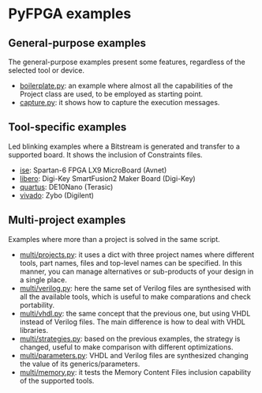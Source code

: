 # PyFPGA examples

## General-purpose examples

The general-purpose examples present some features, regardless of the selected
tool or device.

* [boilerplate.py](boilerplate.py): an example where almost all the
capabilities of the Project class are used, to be employed as starting point.
* [capture.py](capture.py): it shows how to capture the execution messages.

## Tool-specific examples

Led blinking examples where a Bitstream is generated and transfer to a
supported board. It shows the inclusion of Constraints files.

* [ise](ise): Spartan-6 FPGA LX9 MicroBoard (Avnet)
* [libero](libero): Digi-Key SmartFusion2 Maker Board (Digi-Key)
* [quartus](quartus): DE10Nano (Terasic)
* [vivado](vivado): Zybo (Digilent)

## Multi-project examples

Examples where more than a project is solved in the same script.

* [multi/projects.py](projects.py): it uses a dict with three project names
where different tools, part names, files and top-level names can be specified.
In this manner, you can manage alternatives or sub-products of your design in
a single place.
* [multi/verilog.py](verilog.py): here the same set of Verilog files are
synthesised with all the available tools, which is useful to make comparations
and check portability.
* [multi/vhdl.py](vhdl.py): the same concept that the previous one, but using
VHDL instead of Verilog files. The main difference is how to deal with VHDL
libraries.
* [multi/strategies.py](strategies.py): based on the previous examples, the
strategy is changed, useful to make comparison with different optimizations.
* [multi/parameters.py](parameters.py): VHDL and Verilog files are synthesized
changing the value of its generics/parameters.
* [multi/memory.py](memory.py): it tests the Memory Content Files inclusion
capability of the supported tools.

